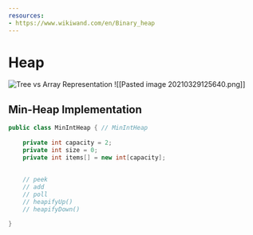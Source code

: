 ```yaml
---
resources:
- https://www.wikiwand.com/en/Binary_heap
---
```

# Heap
![Tree vs Array Representation](https://upload.wikimedia.org/wikipedia/commons/thumb/3/38/Max-Heap.svg/440px-Max-Heap.svg.png)
![[Pasted image 20210329125640.png]]
## Min-Heap Implementation
```java
public class MinIntHeap { // MinIntHeap
	
	private int capacity = 2;
	private int size = 0;
	private int items[] = new int[capacity];
	
	
	// peek 
	// add
	// poll
	// heapifyUp()
	// heapifyDown()

}
```